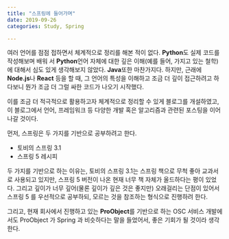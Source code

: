 ```yaml
---
title: "스프링에 들어가며"
date: 2019-09-26
categories: Study, Spring

---
```


여러 언어를 점점 접하면서 체계적으로 정리를 해본 적이 없다. **Python**도 실제 코드를 작성해보며 배워  서 **Python**언어 자체에 대한 깊은 이해(예를 들어, 가지고 있는 철학)에 대해서 심도 있게 생각해보지 않았다. **Java**또한 마찬가지다. 하지만, 근래에 **Node.js**나 **React** 등을 할 때, 그 언어의 특성을 이해하고 조금 더 깊이 접근하려고 하다보니 뭔가 조금 더 그럴 싸한 코드가 나오기 시작했다. 

이를 조금 더 적극적으로 활용하고자 체계적으로 정리할 수 있게 블로그를 개설하였고, 이 블로그에서 언어, 프레임워크 등 다양한 개발 혹은 알고리즘과 관련된 포스팅을 이어 나갈 것이다. 

먼저, 스프링은 두 가지를 기반으로 공부하려고 한다. 

- 토비의 스프링 3.1
- 스프링 5 레시피

두 가지를 기반으로 하는 이유는, 토비의 스프링 3.1는 스프링 책으로 무척 좋아 교과서로 사용되고 있지만, 스프링 5 버전이 나온 현재 너무 책 자체가 올드하다는 평이 있었다. 그리고 깊이가 너무 깊어(물론 깊이가 깊은 것은 좋지만) 오래걸리는 단점이 있어서 스프링 5 를 우선적으로 공부하되, 모르는 것을 참조하는 형식으로 진행하려 한다. 

그리고, 현재 회사에서 진행하고 있는 **ProObject**를 기반으로 하는 OSC 서비스 개발에서도 ProObject 가 Spring 과 비슷하다는 말을 들었어서, 좋은 기회가 될 것이라 생각한다. 
